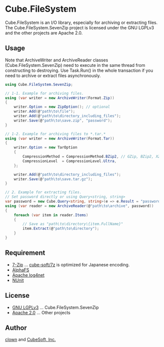 Cube.FileSystem
====

Cube.FileSystem is an I/O library, especially for archiving or extracting files.
The Cube.FileSystem.SevenZip project is licensed under the GNU LGPLv3 and the other projects are Apache 2.0.

## Usage

Note that ArchiveWriter and ArchiveReader classes (Cube.FileSystem.SevenZip) need to execute in the same thread from constructing to destroying.
Use Task.Run() in the whole transaction if you need to archive or extract files asynchronously.

```cs
using Cube.FileSystem.SevenZip;

// 1-1. Example for archiving files.
using (var writer = new ArchiveWriter(Format.Zip))
{
    writer.Option = new ZipOption(); // optional
    writer.Add(@"path\to\file");
    writer.Add(@"path\to\directory_including_files");
    writer.Save(@"path\to\save.zip", "password");
}

// 1-2. Example for archiving files to *.tar.*
using (var writer = new ArchiveWriter(Format.Tar))
{
    writer.Option = new TarOption
    {
        CompressionMethod = CompressionMethod.BZip2, // GZip, BZip2, XZ or Copy
        CompressionLevel  = CompressionLevel.Ultra,
    };

    writer.Add(@"path\to\directory_including_files");
    writer.Save(@"path\to\save.tar.gz");
}

// 2. Example for extracting files.
// Set password directly or using Query<string, string>
var password = new Cube.Query<string, string>(e => e.Result = "password");
using (var reader = new ArchiveReader(@"path\to\archive", password))
{
    foreach (var item in reader.Items)
    {
        // Save as "path\to\directory\{item.FullName}"
        item.Extract(@"path\to\directory");
    }
}
```

## Requirement

* [7-Zip](http://www.7-zip.org/) ... [cube-soft/7z](https://github.com/cube-soft/7z) is optimized for Japanese encoding.
* [AlphaFS](http://alphafs.alphaleonis.com/)
* [Apache log4net](https://logging.apache.org/log4net/)
* [NUnit](http://nunit.org/)

## License

* [GNU LGPLv3](https://github.com/cube-soft/Cube.FileSystem/blob/master/Libraries/SevenZip/License.txt) ... Cube.FileSystem.SevenZip
* [Apache 2.0](https://github.com/cube-soft/Cube.FileSystem/blob/master/License.txt) ... Other projects

## Author
 
[clown](https://gihub.com/clown) and [CubeSoft, Inc.](http://www.cube-soft.jp/)